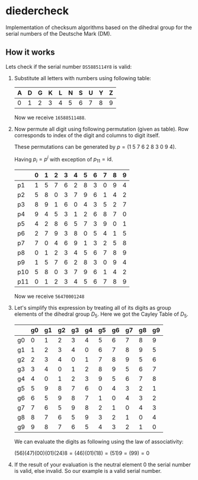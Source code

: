 # diedercheck
Implementation of checksum algorithms based on the dihedral group for the serial numbers of the Deutsche Mark (DM).

## How it works

Lets check if the serial number `DS5885114Y8` is valid:

1. Substitute all letters with numbers using following table:
    
    | A | D | G | K | L | N | S | U | Y | Z |
    |---|---|---|---|---|---|---|---|---|---|
    | 0 | 1 | 2 | 3 | 4 | 5 | 6 | 7 | 8 | 9 |

    Now we receive `16588511488`.

2. Now permute all digit using following permutation (given as table). Row corresponds to index of the digit and columns to digit itself. 

    These permutations can be generated by $p = (1 ~ 5 ~ 7 ~ 6 ~ 2 ~ 8 ~ 3 ~ 0 ~ 9 ~ 4)$.
    
    Having $p_i = p^i$ with exception of $p_{11} = \text{id}$.
    
    |     | 0 | 1 | 2 | 3 | 4 | 5 | 6 | 7 | 8 | 9 |
    |-----|---|---|---|---|---|---|---|---|---|---|
    | p1  | 1 | 5 | 7 | 6 | 2 | 8 | 3 | 0 | 9 | 4 |
    | p2  | 5 | 8 | 0 | 3 | 7 | 9 | 6 | 1 | 4 | 2 |
    | p3  | 8 | 9 | 1 | 6 | 0 | 4 | 3 | 5 | 2 | 7 |
    | p4  | 9 | 4 | 5 | 3 | 1 | 2 | 6 | 8 | 7 | 0 |
    | p5  | 4 | 2 | 8 | 6 | 5 | 7 | 3 | 9 | 0 | 1 |
    | p6  | 2 | 7 | 9 | 3 | 8 | 0 | 5 | 4 | 1 | 5 |
    | p7  | 7 | 0 | 4 | 6 | 9 | 1 | 3 | 2 | 5 | 8 |
    | p8  | 0 | 1 | 2 | 3 | 4 | 5 | 6 | 7 | 8 | 9 |
    | p9  | 1 | 5 | 7 | 6 | 2 | 8 | 3 | 0 | 9 | 4 |
    | p10 | 5 | 8 | 0 | 3 | 7 | 9 | 6 | 1 | 4 | 2 |
    | p11 | 0 | 1 | 2 | 3 | 4 | 5 | 6 | 7 | 8 | 9 |
   
    Now we receive `56470001248`

3. Let's simplify this expression by treating all of its digits as group elements of the dihedral group $D_5$. Here we got the Cayley Table of $D_5$.

    |    | g0 | g1 | g2 | g3 | g4 | g5 | g6 | g7 | g8 | g9 |
    |----|----|----|----|----|----|----|----|----|----|----|
    | g0 | 0  | 1  | 2  | 3  | 4  | 5  | 6  | 7  | 8  | 9  |
    | g1 | 1  | 2  | 3  | 4  | 0  | 6  | 7  | 8  | 9  | 5  |
    | g2 | 2  | 3  | 4  | 0  | 1  | 7  | 8  | 9  | 5  | 6  |
    | g3 | 3  | 4  | 0  | 1  | 2  | 8  | 9  | 5  | 6  | 7  |
    | g4 | 4  | 0  | 1  | 2  | 3  | 9  | 5  | 6  | 7  | 8  |
    | g5 | 5  | 9  | 8  | 7  | 6  | 0  | 4  | 3  | 2  | 1  |
    | g6 | 6  | 5  | 9  | 8  | 7  | 1  | 0  | 4  | 3  | 2  |
    | g7 | 7  | 6  | 5  | 9  | 8  | 2  | 1  | 0  | 4  | 3  |
    | g8 | 8  | 7  | 6  | 5  | 9  | 3  | 2  | 1  | 0  | 4  |
    | g9 | 9  | 8  | 7  | 6  | 5  | 4  | 3  | 2  | 1  | 0  |

    We can evaluate the digits as following using the law of associativity:

    $(5 6)(4 7)(0 0)(0 1)(2 4)8 = (46)(01)(18) = (51)9 = (99) = 0$

4. If the result of your evaluation is the neutral element 0 the serial number is valid, else invalid. So our example is a valid serial number.